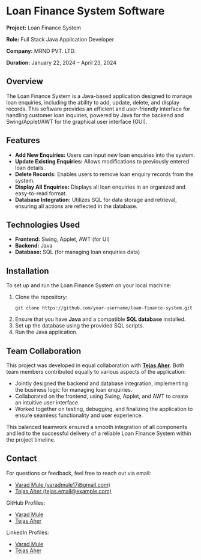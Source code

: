 <!DOCTYPE html>
<html lang="en">
<head>
    <meta charset="UTF-8">
    <meta name="viewport" content="width=device-width, initial-scale=1.0">
</head>
<body>

<h1>Loan Finance System Software</h1>
<p><strong>Project:</strong> Loan Finance System</p>
<p><strong>Role:</strong> Full Stack Java Application Developer</p>
<p><strong>Company:</strong> MRND PVT. LTD.</p>
<p><strong>Duration:</strong> January 22, 2024 – April 23, 2024</p>

<h2>Overview</h2>
<p>The Loan Finance System is a Java-based application designed to manage loan enquiries, including the ability to add, update, delete, and display records. This software provides an efficient and user-friendly interface for handling customer loan inquiries, powered by Java for the backend and Swing/Applet/AWT for the graphical user interface (GUI).</p>

<h2>Features</h2>
<ul>
    <li><strong>Add New Enquiries:</strong> Users can input new loan enquiries into the system.</li>
    <li><strong>Update Existing Enquiries:</strong> Allows modifications to previously entered loan details.</li>
    <li><strong>Delete Records:</strong> Enables users to remove loan enquiry records from the system.</li>
    <li><strong>Display All Enquiries:</strong> Displays all loan enquiries in an organized and easy-to-read format.</li>
    <li><strong>Database Integration:</strong> Utilizes SQL for data storage and retrieval, ensuring all actions are reflected in the database.</li>
</ul>

<h2>Technologies Used</h2>
<ul>
    <li><strong>Frontend:</strong> Swing, Applet, AWT (for UI)</li>
    <li><strong>Backend:</strong> Java</li>
    <li><strong>Database:</strong> SQL (for managing loan enquiries data)</li>
</ul>

<h2>Installation</h2>
<p>To set up and run the Loan Finance System on your local machine:</p>
<ol>
    <li>Clone the repository:</li>
    <pre><code>git clone https://github.com/your-username/loan-finance-system.git</code></pre>
    <li>Ensure that you have <strong>Java</strong> and a compatible <strong>SQL database</strong> installed.</li>
    <li>Set up the database using the provided SQL scripts.</li>
    <li>Run the Java application.</li>
</ol>

<h2>Team Collaboration</h2>
<p>This project was developed in equal collaboration with <strong><a href="https://github.com/Tejas767">Tejas Aher</a></strong>. Both team members contributed equally to various aspects of the application:</p>
<ul>
    <li>Jointly designed the backend and database integration, implementing the business logic for managing loan enquiries.</li>
    <li>Collaborated on the frontend, using Swing, Applet, and AWT to create an intuitive user interface.</li>
    <li>Worked together on testing, debugging, and finalizing the application to ensure seamless functionality and user experience.</li>
</ul>
<p>This balanced teamwork ensured a smooth integration of all components and led to the successful delivery of a reliable Loan Finance System within the project timeline.</p>

<h2>Contact</h2>
<p>For questions or feedback, feel free to reach out via email:</p>
<ul>
    <li><a href="mailto:varadmule17@gmail.com">Varad Mule (varadmule17@gmail.com)</a></li>
    <li><a href="mailto:tejas.email@example.com">Tejas Aher (tejas.email@example.com)</a></li>
</ul>
<p>GitHub Profiles:</p>
<ul>
    <li><a href="https://github.com/your-username">Varad Mule</a></li>
    <li><a href="https://github.com/Tejas767">Tejas Aher</a></li>
</ul>
<p>LinkedIn Profiles:</p>
<ul>
    <li><a href="https://www.linkedin.com/in/your-profile">Varad Mule</a></li>
    <li><a href="https://www.linkedin.com/in/tejas-profile">Tejas Aher</a></li>
</ul>
</body>
</html>
